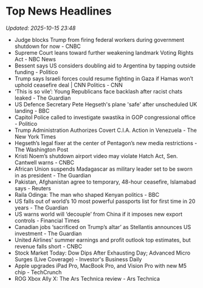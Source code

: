 # Top News Headlines

_Updated: 2025-10-15 23:48_

- Judge blocks Trump from firing federal workers during government shutdown for now - CNBC
- Supreme Court leans toward further weakening landmark Voting Rights Act - NBC News
- Bessent says US considers doubling aid to Argentina by tapping outside funding - Politico
- Trump says Israeli forces could resume fighting in Gaza if Hamas won’t uphold ceasefire deal | CNN Politics - CNN
- ‘This is so vile’: Young Republicans face backlash after racist chats leaked - The Guardian
- US Defence Secretary Pete Hegseth's plane 'safe' after unscheduled UK landing - BBC
- Capitol Police called to investigate swastika in GOP congressional office - Politico
- Trump Administration Authorizes Covert C.I.A. Action in Venezuela - The New York Times
- Hegseth’s legal fixer at the center of Pentagon’s new media restrictions - The Washington Post
- Kristi Noem’s shutdown airport video may violate Hatch Act, Sen. Cantwell warns - CNBC
- African Union suspends Madagascar as military leader set to be sworn in as president - The Guardian
- Pakistan, Afghanistan agree to temporary, 48-hour ceasefire, Islamabad says - Reuters
- Raila Odinga: The man who shaped Kenyan politics - BBC
- US falls out of world’s 10 most powerful passports list for first time in 20 years - The Guardian
- US warns world will ‘decouple’ from China if it imposes new export controls - Financial Times
- Canadian jobs ‘sacrificed on Trump’s altar’ as Stellantis announces US investment - The Guardian
- United Airlines' summer earnings and profit outlook top estimates, but revenue falls short - CNBC
- Stock Market Today: Dow Dips After Exhausting Day; Advanced Micro Surges (Live Coverage) - Investor's Business Daily
- Apple upgrades iPad Pro, MacBook Pro, and Vision Pro with new M5 chip - TechCrunch
- ROG Xbox Ally X: The Ars Technica review - Ars Technica